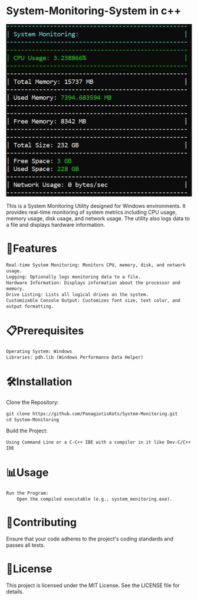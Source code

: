 # System-Monitoring-System in c++





<img src = "hi.jpg">

This is a System Monitoring Utility designed for Windows environments. It provides real-time monitoring of system metrics including CPU usage, memory usage, disk usage, and network usage. The utility also logs data to a file and displays hardware information.
# 👀Features

    Real-time System Monitoring: Monitors CPU, memory, disk, and network usage.
    Logging: Optionally logs monitoring data to a file.
    Hardware Information: Displays information about the processor and memory.
    Drive Listing: Lists all logical drives on the system.
    Customizable Console Output: Customizes font size, text color, and output formatting.

# 📋Prerequisites

    Operating System: Windows
    Libraries: pdh.lib (Windows Performance Data Helper)

# 🛠️Installation

Clone the Repository:

    git clone https://github.com/PanagiotisKots/System-Monitoring.git
    cd System-Monitoring
Build the Project:

    Using Command Line or a C-C++ IDE with a compiler in it like Dev-C/C++ IDE

# 📊Usage

    Run the Program:
        Open the compiled executable (e.g., system_monitoring.exe).



# 🙌Contributing
Ensure that your code adheres to the project's coding standards and passes all tests.

# 📕License

This project is licensed under the MIT License. See the LICENSE file for details.
